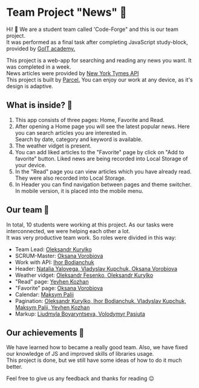 # Team Project "News" 🌟

Hi! 👋 We are a student team called 'Code-Forge" and this is our team project.<br>
It was performed as a final task after completing JavaScript study-block, provided by <a target="_blank" href="https://goit.global/ua/">GoIT academy.</a>

This project is a web-app for searching and reading any news you want. It was completed in a week.<br>
News articles were provided by <a target="_blank" href="https://developer.nytimes.com/apis">New York Tymes API</a><br>
This project is built by <a href="https://parceljs.org/" target="_blank">Parcel.</a> You can enjoy our work at any device, as it's design is adaptive.

## What is inside? 🎁

1. This app consists of three pages: Home, Favorite and Read.<br>
2. After opening a Home page you will see the latest popular news. Here you can search articles you are interested in.<br>
   Search by date, category and keyword is available.
3. The weather vidget is present.
4. You can add liked articles to the "Favorite" page by click on "Add to favorite" button.
   Liked news are being recorded into Local Storage of your device.
5. In the "Read" page you can view articles which you have already read. They were also recorded into Local Storage.
6. In Header you can find navigation between pages and theme switcher.
   In mobile version, it is placed into the mobile menu.

## Our team 👷

In total, 10 students were working at this project. As our tasks were interconnected, we were helping each other a lot.<br>
It was very productive team work. So roles were divided in this way:

- Team Lead: <a target="_blank" href="https://github.com/basesnel">Oleksandr Kurylko</a>
- SCRUM-Master: <a target="_blank" href="https://github.com/OksanaVorobiova">Oksana Vorobiova</a>
- Work with API: <a target="_blank" href="https://github.com/Ingvar789">Ihor Bodianchuk</a>
- Header: <a target="_blank" href="https://github.com/NatalisDom">Natalia Yalovega, </a> 
          <a target="_blank" href="https://github.com/verado-batsu">Vladyslav Kupchuk, </a>
          <a target="_blank" href="https://github.com/OksanaVorobiova">Oksana Vorobiova</a>
- Weather vidget: <a target="_blank" href="https://github.com/SashaFesenkooo">Oleksandr Fesenko, </a>
                  <a target="_blank" href="https://github.com/basesnel">Oleksandr Kurylko</a>
- "Read" page: <a target="_blank" href="https://github.com/ZhenianaKozhan">Yevhen Kozhan</a>
- "Favorite" page: <a target="_blank" href="https://github.com/OksanaVorobiova">Oksana Vorobiova</a>
- Calendar: <a target="_blank" href="https://github.com/Maksym-Palii">Maksym Palii</a>
- Pagination: <a target="_blank" href="https://github.com/basesnel">Oleksandr Kurylko, </a>
              <a target="_blank" href="https://github.com/Ingvar789">Ihor Bodianchuk, </a>
              <a target="_blank" href="https://github.com/verado-batsu">Vladyslav Kupchuk, </a>
              <a target="_blank" href="https://github.com/Maksym-Palii">Maksym Palii, </a>
              <a target="_blank" href="https://github.com/ZhenianaKozhan">Yevhen Kozhan</a>
- Markup: <a target="_blank" href="https://github.com/Liudmyla1808">Liudmyla Boyaryntseva, </a>
          <a target="_blank" href="https://github.com/ninolis">Volodymyr Pasiuta</a>

## Our achievements 💪

We have learned how to became a really good team. Also, we have fixed our knowledge of JS and improved skills of libraries usage.<br>
This project is done, but we still have some ideas of how to do it much better.

Feel free to give us any feedback and thanks for reading 😉

